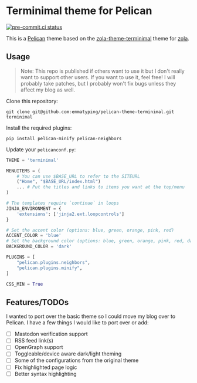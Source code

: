 # Terminimal theme for Pelican

[![pre-commit.ci status](https://results.pre-commit.ci/badge/github/emmatyping/pelican-theme-terminimal/main.svg)](https://results.pre-commit.ci/latest/github/emmatyping/pelican-theme-terminimal/main)

This is a [Pelican](https://getpelican.com) theme based on the [zola-theme-terminimal](https://github.com/pawroman/zola-theme-terminimal) theme for [zola](https://getzola.org).

## Usage

> Note: This repo is published if others want to use it but I don't really want to support other users. If you want to use it, feel free! I will probably take patches, but I probably won't fix bugs unless they affect my blog as well.

Clone this repository:

```
git clone git@github.com:emmatyping/pelican-theme-terminimal.git terminimal
```

Install the required plugins:
```
pip install pelican-minify pelican-neighbors
```
Update your `pelicanconf.py`:

```python
THEME = 'terminimal'

MENUITEMS = (
    # You can use $BASE_URL to refer to the SITEURL
    ("Home", "$BASE_URL/index.html")
    ... # Put the titles and links to items you want at the top/menu
)

# The templates require `continue` in loops
JINJA_ENVIRONMENT = {
    'extensions': ['jinja2.ext.loopcontrols']
}

# Set the accent color (options: blue, green, orange, pink, red)
ACCENT_COLOR = 'blue'
# Set the background color (options: blue, green, orange, pink, red, dark, light)
BACKGROUND_COLOR = 'dark'

PLUGINS = [
    "pelican.plugins.neighbors",
    "pelican.plugins.minify",
]

CSS_MIN = True
```

## Features/TODOs

I wanted to port over the basic theme so I could move my blog over to Pelican. I have a few things I would like to port over or add:

 - [ ] Mastodon verification support
 - [ ] RSS feed link(s)
 - [ ] OpenGraph support
 - [ ] Toggleable/device aware dark/light theming
 - [ ] Some of the configurations from the original theme
 - [ ] Fix highlighted page logic
 - [ ] Better syntax highlighting
